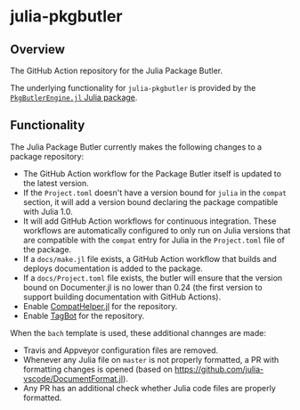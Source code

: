# julia-pkgbutler

## Overview

The GitHub Action repository for the Julia Package Butler.

The underlying functionality for `julia-pkgbutler` is provided by the [`PkgButlerEngine.jl` Julia package](https://github.com/davidanthoff/PkgButlerEngine.jl).

## Functionality

The Julia Package Butler currently makes the following changes to a package repository:

- The GitHub Action workflow for the Package Butler itself is updated to the latest version.
- If the `Project.toml` doesn't have a version bound for `julia` in the `compat` section, it will add a version bound declaring the package compatible with Julia 1.0.
- It will add GitHub Action workflows for continuous integration. These workflows are automatically configured to only run on Julia versions that are compatible with the `compat` entry for Julia in the `Project.toml` file of the package.
- If a `docs/make.jl` file exists, a GitHub Action workflow that builds and deploys documentation is added to the package.
- If a `docs/Project.toml` file exists, the butler will ensure that the version bound on Documenter.jl is no lower than 0.24 (the first version to support building documentation with GitHub Actions).
- Enable [CompatHelper.jl](https://github.com/bcbi/CompatHelper.jl) for the repository.
- Enable [TagBot](https://github.com/JuliaRegistries/TagBot) for the repository.

When the `bach` template is used, these additional channges are made:
- Travis and Appveyor configuration files are removed.
- Whenever any Julia file on `master` is not properly formatted, a PR with formatting changes is opened (based on https://github.com/julia-vscode/DocumentFormat.jl).
- Any PR has an additional check whether Julia code files are properly formatted.
